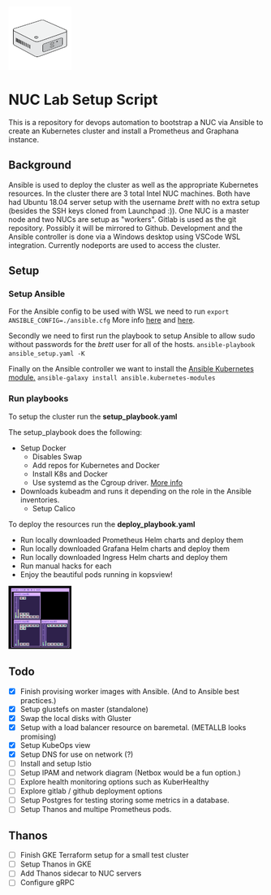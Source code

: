 <img src="generic_PC_intel-NUC.svg" width="124" height="124">

# NUC Lab Setup Script
This is a repository for devops automation to bootstrap a NUC via Ansible to create an Kubernetes cluster and install a Prometheus and Graphana instance.

## Background
Ansible is used to deploy the cluster as well as the appropriate Kubernetes resources.
In the cluster there are 3 total Intel NUC machines. 
Both have had Ubuntu 18.04 server setup with the username *brett* with no extra setup (besides the SSH keys cloned from Launchpad :)).
One NUC is a master node and two NUCs are setup as "workers".
Gitlab is used as the git repository. Possibly it will be mirrored to Github.
Development and the Ansible controller is done via a Windows desktop using VSCode WSL integration.
Currently nodeports are used to access the cluster.

## Setup
### Setup Ansible
For the Ansible config to be used with WSL we need to run `export ANSIBLE_CONFIG=./ansible.cfg` 
More info [here](https://docs.ansible.com/ansible/latest/reference_appendices/config.html#avoiding-security-risks-with-ansible-cfg-in-the-current-directory) and [here](https://www.asyncdrink.com/blog/ansible-on-windows).

Secondly we need to first run the playbook to setup Ansible to allow sudo without passwords for the *brett* user for all of the hosts.
`ansible-playbook ansible_setup.yaml -K`

Finally on the Ansible controller we want to install the [Ansible Kubernetes module.](https://docs.ansible.com/ansible/latest/scenario_guides/guide_kubernetes.html)
`ansible-galaxy install ansible.kubernetes-modules`

### Run playbooks
To setup the cluster run the **setup_playbook.yaml**

The setup_playbook does the following:
- Setup Docker
  - Disables Swap
  - Add repos for Kubernetes and Docker
  - Install K8s and Docker
  - Use systemd as the Cgroup driver. [More info](https://kubernetes.io/docs/setup/production-environment/container-runtimes/#cgroup-drivers)
- Downloads kubeadm and runs it depending on the role in the Ansible inventories.
  - Setup Calico

To deploy the resources run the **deploy_playbook.yaml**

- Run locally downloaded Prometheus Helm charts and deploy them
- Run locally downloaded Grafana Helm charts and deploy them
- Run locally downloaded Ingress Helm charts and deploy them
- Run manual hacks for each
- Enjoy the beautiful pods running in kopsview!

<img src="kubeops.png" width="124" height="124">

## Todo
- [x] Finish provising worker images with Ansible. (And to Ansible best practices.)
- [x] Setup glustefs on master (standalone)
- [x] Swap the local disks with Gluster
- [x] Setup with a load balancer resource on baremetal. (METALLB looks promising)
- [x] Setup KubeOps view
- [x] Setup DNS for use on network (?)
- [ ] Install and setup Istio
- [ ] Setup IPAM and network diagram (Netbox would be a fun option.)
- [ ] Explore health monitoring options such as KuberHealthy
- [ ] Explore gitlab / github deployment options
- [ ] Setup Postgres for testing storing some metrics in a database.
- [ ] Setup Thanos and multipe Prometheus pods.

## Thanos
- [ ] Finish GKE Terraform setup for a small test cluster
- [ ] Setup Thanos in GKE
- [ ] Add Thanos sidecar to NUC servers
- [ ] Configure gRPC 